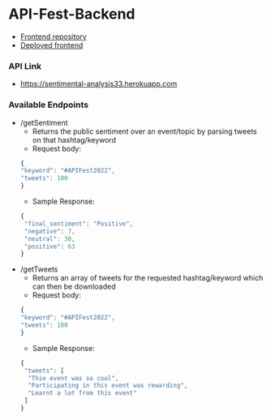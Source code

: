 # API-Fest-Backend
- [Frontend repository](https://github.com/HimikaP/Team-Jalebi-Fafda)
- [Deployed frontend](https://competent-jones-2df1fb.netlify.app/)

### API Link
- https://sentimental-analysis33.herokuapp.com
### Available Endpoints
- /getSentiment
  - Returns the public sentiment over an event/topic by parsing tweets on that hashtag/keyword
  - Request body: 
  ```js
  {
  "keyword": "#APIFest2022",
  "tweets": 100
  }
  ```
  - Sample Response: 
  ```js
  {
   "final_sentiment": "Positive",
   "negative": 7,
   "neutral": 30,
   "positive": 63
  }
  ```
- /getTweets
  - Returns an array of tweets for the requested hashtag/keyword which can then be downloaded
  - Request body: 
  ```js
  {
  "keyword": "#APIFest2022",
  "tweets": 100
  }
  ```
  - Sample Response:
  ```js
  {
   "tweets": [
    "Thie event was so cool",
    "Participating in this event was rewarding",
    "Learnt a lot from this event"
   ]
  }
  ```
  
